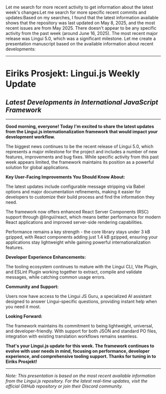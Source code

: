 Let me search for more recent activity to get information about the latest week's changes:Let me search for more specific recent commits and updates:Based on my searches, I found that the latest information available shows that the repository was last updated on May 8, 2025, and the most recent issues are from May 2025. There doesn't appear to be any specific activity from the past week (around June 16, 2025). The most recent major release was Lingui 5.0, which was a significant milestone. Let me create a presentation manuscript based on the available information about recent developments:

---

# **Eiriks Prosjekt: Lingui.js Weekly Update**
## *Latest Developments in International JavaScript Framework*

---

**Good morning, everyone! Today I'm excited to share the latest updates from the Lingui.js internationalization framework that would impact your development workflow.**

The biggest news continues to be the recent release of Lingui 5.0, which represents a major milestone for the project and includes a number of new features, improvements and bug fixes. While specific activity from this past week appears limited, the framework maintains its position as a powerful solution for global applications.

**Key User-Facing Improvements You Should Know About:**

The latest updates include configurable message stripping via Babel options and major documentation refinements, making it easier for developers to customize their build process and find the information they need.

The framework now offers enhanced React Server Components (RSC) support through @lingui/react, which means better performance for modern React applications and improved server-side rendering capabilities.

Performance remains a key strength - the core library stays under 3 kB gzipped, with React components adding just 1.4 kB gzipped, ensuring your applications stay lightweight while gaining powerful internationalization features.

**Developer Experience Enhancements:**

The tooling ecosystem continues to mature with the Lingui CLI, Vite Plugin, and ESLint Plugin working together to extract, compile and validate messages, while catching common usage errors.

**Community and Support:**

Users now have access to the Lingui JS Guru, a specialized AI assistant designed to answer Lingui-specific questions, providing instant help when you need it most.

**Looking Forward:**

The framework maintains its commitment to being lightweight, universal, and developer-friendly. With support for both JSON and standard PO files, integration with existing translation workflows remains seamless.

**That's your Lingui.js update for this week. The framework continues to evolve with user needs in mind, focusing on performance, developer experience, and comprehensive tooling support. Thanks for tuning in to Eiriks Prosjekt!**

---

*Note: This presentation is based on the most recent available information from the Lingui.js repository. For the latest real-time updates, visit the official GitHub repository or join their Discord community.*